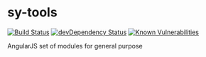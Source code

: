 # sy-tools 
[![Build Status](https://travis-ci.org/merlosy/sy-tools.svg?branch=master)](https://travis-ci.org/merlosy/sy-tools)
[![devDependency Status](https://david-dm.org/merlosy/sy-tools/dev-status.svg)](https://david-dm.org/merlosy/sy-tools#info=devDependencies)
[![Known Vulnerabilities](https://snyk.io/test/github/merlosy/sy-tools/badge.svg)](https://snyk.io/test/github/merlosy/sy-tools)

AngularJS set of modules for general purpose

